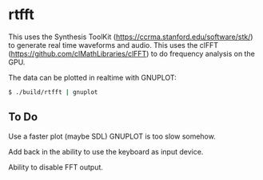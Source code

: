 rtfft
=====

This uses the Synthesis ToolKit (https://ccrma.stanford.edu/software/stk/) to generate real time waveforms and audio.
This uses the clFFT (https://github.com/clMathLibraries/clFFT) to do frequency analysis on the GPU.

The data can be plotted in realtime with GNUPLOT:
```bash
$ ./build/rtfft | gnuplot
```


To Do
-----
Use a faster plot (maybe SDL) GNUPLOT is too slow somehow.

Add back in the ability to use the keyboard as input device.

Ability to disable FFT output.



